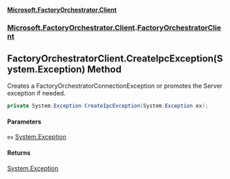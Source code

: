 #### [Microsoft.FactoryOrchestrator.Client](./Microsoft-FactoryOrchestrator-Client.md 'Microsoft.FactoryOrchestrator.Client')
### [Microsoft.FactoryOrchestrator.Client](./Microsoft-FactoryOrchestrator-Client.md 'Microsoft.FactoryOrchestrator.Client').[FactoryOrchestratorClient](./Microsoft-FactoryOrchestrator-Client-FactoryOrchestratorClient.md 'Microsoft.FactoryOrchestrator.Client.FactoryOrchestratorClient')
## FactoryOrchestratorClient.CreateIpcException(System.Exception) Method
Creates a FactoryOrchestratorConnectionException or promotes the Server exception if needed.  
```csharp
private System.Exception CreateIpcException(System.Exception ex);
```
#### Parameters
<a name='Microsoft-FactoryOrchestrator-Client-FactoryOrchestratorClient-CreateIpcException(System-Exception)-ex'></a>
`ex` [System.Exception](https://docs.microsoft.com/en-us/dotnet/api/System.Exception 'System.Exception')  
  
#### Returns
[System.Exception](https://docs.microsoft.com/en-us/dotnet/api/System.Exception 'System.Exception')  
